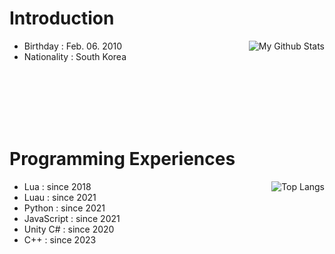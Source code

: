 # Introduction
<img src="https://github-readme-stats.vercel.app/api?username=tabthedev&layout=donut&theme=outrun&update=3" alt="My Github Stats" align="right" >

- Birthday : Feb. 06. 2010
- Nationality : South Korea

<br><br><br><br><br>





# Programming Experiences
<img src="https://github-readme-stats.vercel.app/api/top-langs/?username=tabthedev&layout=donut&theme=outrun&langs_count=20&update=3" alt="Top Langs" align="right" >

- Lua : since 2018
- Luau : since 2021
- Python : since 2021
- JavaScript : since 2021
- Unity C# : since 2020
- C++ : since 2023



